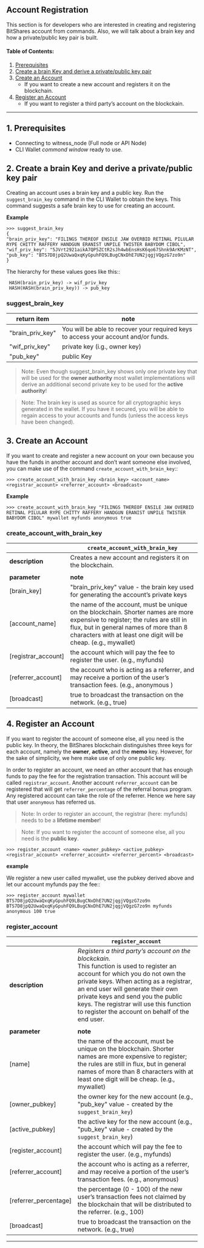## Account Registration

This section is for developers who are interested in creating and registering BitShares account from commands. Also, we will talk about a brain key and how a private/public key pair is built.

#### Table of Contents: 

1. [Prerequisites](../accounts/account_registration.md#1-prerequisites)
2. [Create a brain Key and derive a private/public key pair](../accounts/account_registration.md#2-create-a-brain-key-and-derive-a-privatepublic-key-pair)
3. [Create an Account](../accounts/account_registration.md#3-create-an-account)
   - If you want to create a new account and registers it on the blockchain.
4. [Register an Account ](../accounts/account_registration.md#4-register-an-account)
   - If you want to register a third party’s account on the blockckain.

*******

## 1. Prerequisites

   - Connecting to witness_node (Full node or API Node)  
   - CLI Wallet _commond window_ ready to use.  

## 2. Create a brain Key and derive a private/public key pair

Creating an account uses a brain key and a public key. Run the `suggest_brain_key` command in the CLI Wallet to obtain the keys. This command suggests a safe brain key to use for creating an account.

**Example**

    >>> suggest_brain_key
    {
    "brain_priv_key": "FILINGS THEREOF ENSILE JAW OVERBID RETINAL PILULAR RYPE CHITTY RAFFERY HANDGUN ERANIST UNPILE TWISTER BABYDOM CIBOL",
    "wif_priv_key": "5JVrt2921aikA7QP5ZCtR2sJh4wbEnsHsK6qo67Shnk9ArKMzNT",
    "pub_key": "BTS7D8jpQ2UwaQxqKyGpuhFQ9LBugCNxDhE7UN2jqgjVQgzG7zo9n"
    }

The hierarchy for these values goes like this::

     HASH(brain_priv_key) -> wif_priv_key
     HASH(HASH(brain_priv_key)) -> pub_key

### suggest_brain_key

|   return item       |  note            |
| ------------------- |---------- |
| "brain_priv_key"    |  You will be able to recover your required keys to access your account and/or funds. |                           
| "wif_priv_key"      |  private key  (i.g., owner key) |                            
| "pub_key"           |  public Key  |                           

> Note: Even though suggest_brain_key shows only one private key that will be used for the **owner authority** most wallet implementations will derive an additional second private key to be used for the **active authority**!

> Note: The brain key is used as source for all cryptographic keys generated in the wallet. If you have it secured, you will be able to regain access to your accounts and funds (unless the access keys have been changed).

## 3. Create an Account
If you want to create and register a new account on your own because you have the funds in another account and don’t want someone else involved, you can make use of the command `create_account_with_brain_key`::

    >>> create_account_with_brain_key <brain_key> <account_name> <registrar_account> <referrer_account> <broadcast>

**Example**

    >>> create_account_with_brain_key "FILINGS THEREOF ENSILE JAW OVERBID RETINAL PILULAR RYPE CHITTY RAFFERY HANDGUN ERANIST UNPILE TWISTER BABYDOM CIBOL" mywallet myfunds anonymous true

### create_account_with_brain_key

|                     |  `create_account_with_brain_key`  |
| ------------------- |---------- |
|  **description**    |  Creates a new account and registers it on the blockchain.     |
|                     |       |
|  **parameter**          |  **note**     |
| [brain_key]         | "brain_priv_key" value -  the brain key used for generating the account’s private keys  |                           
| [account_name]      | the name of the account, must be unique on the blockchain. Shorter names are more expensive to register; the rules are still in flux, but in general names of more than 8 characters with at least one digit will be cheap.  (e.g., mywallet)  |                            
| [registrar_account] |  the account which will pay the fee to register the user.   (e.g., myfunds)   |                           
| [referrer_account]  | the account who is acting as a referrer, and may receive a portion of the user’s transaction fees.  (e.g., anonymous )    |                            
| [broadcast]         | true to broadcast the transaction on the network. (e.g., true)      |


## 4. Register an Account
If you want to register the account of someone else, all you need is the public key. In theory, the BitShares blockchain distinguishes three keys for each account, namely the **owner**, **active**, and the **memo** key. However, for the sake of simplicity, we here make use of only one public key.

In order to register an account, we need an other account that has enough funds to pay the fee for the registration transaction. This account will be called `registrar_account`. Another account `referrer_account` can be registered that will get `referrer_percentage` of the referral bonus program. Any registered account can take the role of the referrer. Hence we here say that user `anonymous` has referred us. 

> Note: In order to register an account, the registrar (here: myfunds) needs to be a **lifetime member**!

> Note: If you want to register the account of someone else, all you need is the **public key**.

    >>> register_account <name> <owner_pubkey> <active_pubkey> <registrar_account> <referrer_account> <referrer_percent> <broadcast>

**example** 

 We register a new user called mywallet, use the pubkey derived above and let our account myfunds pay the fee::

    >>> register_account mywallet BTS7D8jpQ2UwaQxqKyGpuhFQ9LBugCNxDhE7UN2jqgjVQgzG7zo9n BTS7D8jpQ2UwaQxqKyGpuhFQ9LBugCNxDhE7UN2jqgjVQgzG7zo9n myfunds anonymous 100 true

### register_account

|                     |  `register_account`  |
| ------------------- |---------- |
|  **description**    |  *Registers a third party’s account on the blockckain.*  <br/>This function is used to register an account for which you do not own the private keys. When acting as a registrar, an end user will generate their own private keys and send you the public keys. The registrar will use this function to register the account on behalf of the end user.   |
|                     |       |
|  **parameter**          |  **note**     |
| [name]         |  the name of the account, must be unique on the blockchain. Shorter names are more expensive to register; the rules are still in flux, but in general names of more than 8 characters with at least one digit will be cheap. (e.g., mywallet)   |                           
| [owner_pubkey]      | the owner key for the new account (e.g., "pub_key" value - created by the `suggest_brain_key`)   |                            
| [active_pubkey] | the active key for the new account  (e.g., "pub_key" value - created by the `suggest_brain_key`)|                           
| [register_account]  | the account which will pay the fee to register the user.  (e.g., myfunds)   |                            
| [referrer_account]  | the account who is acting as a referrer, and may receive a portion of the user’s transaction fees. (e.g., anonymous) | 
| [referrer_percentage]  | the percentage (0 - 100) of the new user’s transaction fees not claimed by the blockchain that will be distributed to the referrer. (e.g., 100)      |                            
| [broadcast]         | true to broadcast the transaction on the network. (e.g., true)      |


***
